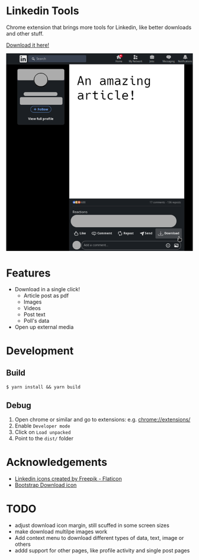 # Linkedin Tools

Chrome extension that brings more tools for Linkedin, like better downloads and other stuff.

[Download it here!](https://chrome.google.com/webstore/detail/linkedin-tools/kcnmjginaijndlfgmgkhgbjjjagnaipi)

![](images/article.png)

# Features

* Download in a single click!
  * Article post as pdf  
  * Images  
  * Videos  
  * Post text
  * Poll's data
* Open up external media

# Development

## Build

```console
$ yarn install && yarn build
```

## Debug

1. Open chrome or similar and go to extensions: e.g. [chrome://extensions/](chrome://extensions/)
2. Enable `Developer mode`
3. Click on `Load unpacked`
4. Point to the `dist/` folder

# Acknowledgements

* [Linkedin icons created by Freepik - Flaticon](https://www.flaticon.com/free-icons/linkedin)
* [Bootstrap Download icon](https://icons.getbootstrap.com/icons/download/)

# TODO

* adjust download icon margin, still scuffed in some screen sizes
* make download multilpe images work
* Add context menu to download different types of data, text, image or others
* addd support for other pages, like profile activity and single post pages